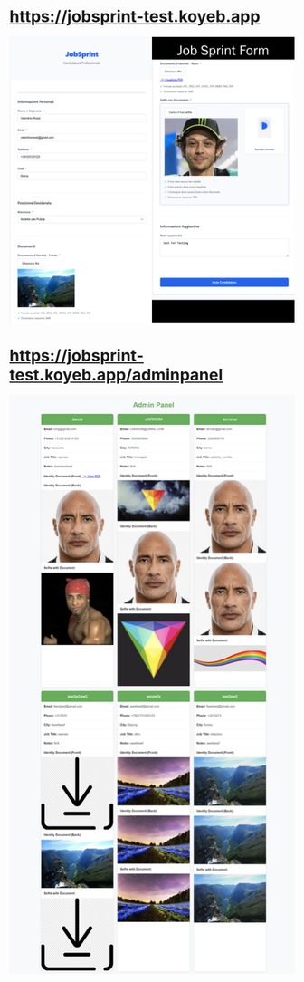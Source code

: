 # https://jobsprint-test.koyeb.app
![Form](https://github.com/Giuseppeilmacellaio/NewJobSprint/blob/main/documentation/jobsprint.koyeb.app.jpg)

# https://jobsprint-test.koyeb.app/adminpanel
![Admin Panel](https://github.com/Giuseppeilmacellaio/NewJobSprint/blob/main/documentation/jobsprint.koyeb.app_adminpanel.png)
